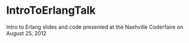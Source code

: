 IntroToErlangTalk
=================

Intro to Erlang slides and code presented at the Nashville Coderfaire on August 25, 2012